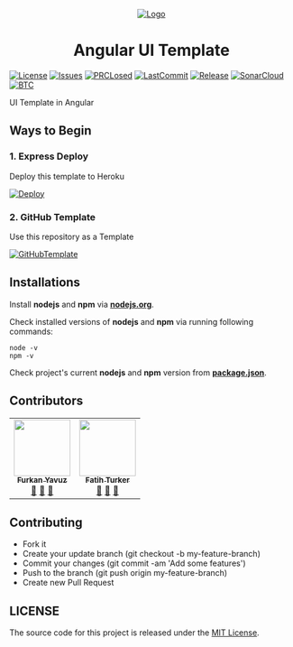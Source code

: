 <p align="center">
  <a href="https://www.linkedin.com/company/open-template-hub">
    <img src="https://avatars2.githubusercontent.com/u/65504426?s=200&v=4" alt="Logo">
  </a>
</p>

<h1 align="center">
Angular UI Template
</h1>

[![License](https://img.shields.io/github/license/open-template-hub/basic-angular-ui-template?color=2F7488&style=for-the-badge)](LICENSE)
[![Issues](https://img.shields.io/github/issues/open-template-hub/basic-angular-ui-template?color=2F7488&style=for-the-badge)](https://github.com/open-template-hub/basic-angular-ui-template/issues)
[![PRCLosed](https://img.shields.io/github/issues-pr-closed-raw/open-template-hub/basic-angular-ui-template?color=2F7488&style=for-the-badge)](https://github.com/open-template-hub/basic-angular-ui-template/pulls?q=is%3Apr+is%3Aclosed)
[![LastCommit](https://img.shields.io/github/last-commit/open-template-hub/basic-angular-ui-template?color=2F7488&style=for-the-badge)](https://github.com/open-template-hub/basic-angular-ui-template/commits/master)
[![Release](https://img.shields.io/github/release/open-template-hub/basic-angular-ui-template?include_prereleases&color=2F7488&style=for-the-badge)](https://github.com/open-template-hub/basic-angular-ui-template/releases)
[![SonarCloud](https://img.shields.io/sonar/quality_gate/open-template-hub_basic-angular-ui-template?server=https%3A%2F%2Fsonarcloud.io&label=Sonar%20Cloud&style=for-the-badge&logo=sonarcloud)](https://sonarcloud.io/dashboard?id=open-template-hub_basic-angular-ui-template)
[![BTC](https://img.shields.io/badge/Donate-BTC-ORANGE?color=F5922F&style=for-the-badge&logo=bitcoin)](https://commerce.coinbase.com/checkout/8313af5f-de48-498d-b2cb-d98819ca7d5e)

UI Template in Angular

## Ways to Begin

### 1. Express Deploy

Deploy this template to Heroku

[![Deploy](https://img.shields.io/badge/Deploy_to-Heroku-7056bf.svg?style=for-the-badge&logo=heroku)](https://heroku.com/deploy?template=https://github.com/open-template-hub/basic-angular-ui-template)

### 2. GitHub Template

Use this repository as a Template

[![GitHubTemplate](https://img.shields.io/badge/GitHub-Template-24292e.svg?style=for-the-badge&logo=github)](https://github.com/open-template-hub/basic-angular-ui-template/generate)

## Installations

Install **nodejs** and **npm** via **[nodejs.org](https://nodejs.org)**.

Check installed versions of **nodejs** and **npm** via running following commands:

```
node -v
npm -v
```

Check project's current **nodejs** and **npm** version from **[package.json](package.json)**.

## Contributors

<!-- ALL-CONTRIBUTORS-LIST:START - Do not remove or modify this section -->
<!-- prettier-ignore-start -->
<!-- markdownlint-disable -->
<table>
  <tr>
    <td align="center"><a href="https://github.com/furknyavuz"><img src="https://avatars0.githubusercontent.com/u/2248168?s=460&u=435ef6ade0785a7a135ce56cae751fb3ade1d126&v=4" width="100px;" alt=""/><br /><sub><b>Furkan Yavuz</b></sub></a><br /><a href="https://github.com/open-template-hub/basic-angular-ui-template/issues/created_by/furknyavuz" title="Answering Questions">💬</a> <a href="https://github.com/open-template-hub/basic-angular-ui-template/commits?author=furknyavuz" title="Documentation">📖</a> <a href="https://github.com/open-template-hub/basic-angular-ui-template/pulls?q=is%3Apr+reviewed-by%3Afurknyavuz" title="Reviewed Pull Requests">👀</a></td>
    <td align="center"><a href="https://github.com/fatihturker"><img src="https://avatars1.githubusercontent.com/u/2202179?s=460&u=261b1129e7106c067783cb022ab9999aad833bdc&v=4" width="100px;" alt=""/><br /><sub><b>Fatih Turker</b></sub></a><br /><a href="https://github.com/open-template-hub/basic-angular-ui-template/issues/created_by/fatihturker" title="Answering Questions">💬</a> <a href="https://github.com/open-template-hub/basic-angular-ui-template/commits?author=fatihturker" title="Documentation">📖</a> <a href="https://github.com/open-template-hub/basic-angular-ui-template/pulls?q=is%3Apr+reviewed-by%3Afatihturker" title="Reviewed Pull Requests">👀</a></td>
  </tr>
</table>

<!-- markdownlint-enable -->
<!-- prettier-ignore-end -->
<!-- ALL-CONTRIBUTORS-LIST:END -->

## Contributing

* Fork it
* Create your update branch (git checkout -b my-feature-branch)
* Commit your changes (git commit -am 'Add some features')
* Push to the branch (git push origin my-feature-branch)
* Create new Pull Request

## LICENSE

The source code for this project is released under the [MIT License](LICENSE).
